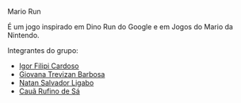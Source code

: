 Mario Run

É um jogo inspirado em Dino Run do Google e em Jogos do Mario da Nintendo.

Integrantes do grupo:
 - [Igor Filipi Cardoso](https://github.com/IgorFilipiCardoso)
 - [Giovana Trevizan Barbosa](https://github.com/giovanatrevizanbarbosa)
 - [Natan Salvador Ligabo](https://github.com/natansalvadorligabo)
 - [Cauã Rufino de Sá](https://github.com/CauaDeSa)
